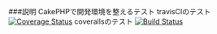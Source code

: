 ###説明
CakePHPで開発環境を整えるテスト
travisCIのテスト
[![Coverage Status](https://coveralls.io/repos/bigplants/cake_dev_test/badge.png?branch=master)](https://coveralls.io/r/bigplants/cake_dev_test?branch=master)
coverallsのテスト
[![Build Status](https://travis-ci.org/bigplants/cake_dev_test.svg?branch=master)](https://travis-ci.org/bigplants/master)
